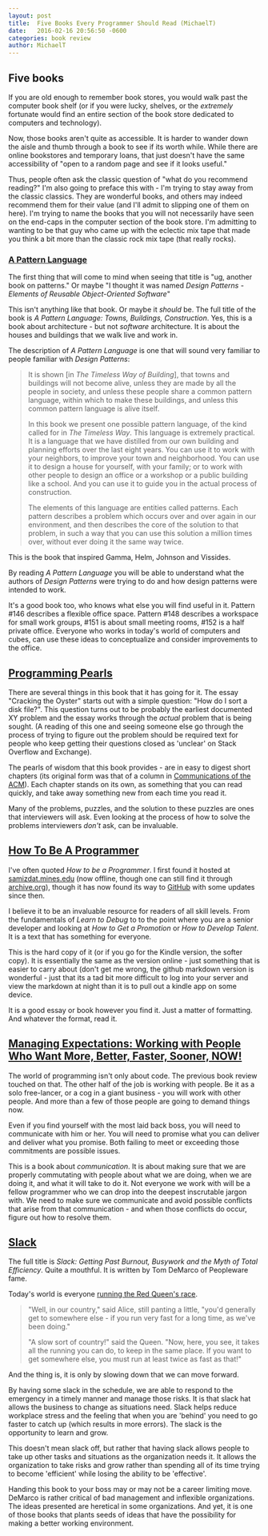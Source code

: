 ```yaml
---
layout: post
title:  Five Books Every Programmer Should Read (MichaelT)
date:   2016-02-16 20:56:50 -0600
categories: book review
author:	MichaelT
---
```


## Five books

If you are old enough to remember book stores, you would walk past the
computer book shelf (or if you were lucky, shelves, or the *extremely*
fortunate would find an entire section of the book store dedicated to
computers and technology).

Now, those books aren't quite as accessible. It is harder to wander down
the aisle and thumb through a book to see if its worth while. While there
are online bookstores and temporary loans, that just doesn't have the
same accessibility of "open to a random page and see if it looks useful."

Thus, people often ask the classic question of "what do you recommend
reading?"  I'm also going to preface this with - I'm trying to stay away
from the classic classics. They are wonderful books, and others may
indeed recommend them for their value (and I'll admit to slipping one
of them on here).  I'm trying to name the books that you will not
necessarily have seen on the end-caps in the computer section of the
book store.  I'm admitting to wanting to be that guy who came up with the
eclectic mix tape that made you think a bit more than the classic
rock mix tape (that really rocks).

### [A Pattern Language](http://www.amazon.com/dp/0195019199/)

The first thing that will come to mind when seeing that title is "ug,
another book on patterns." Or maybe "I thought it was named *Design Patterns -
Elements of Reusable Object-Oriented Software*"

This isn't anything like that book. Or maybe it *should* be.  The full title
of the book is *A Pattern Language: Towns, Buildings, Construction*. Yes,
this is a book about architecture - but not *software* architecture. It is
about the houses and buildings that we walk live and work in.

The description of *A Pattern Language* is one that will sound very familiar
to people familiar with *Design Patterns*:

> It is shown [in *The Timeless Way of Building*], that towns and buildings
will not become alive, unless they are made by all the people in society,
and unless these people share a common pattern language, within which to
make these buildings, and unless this common pattern language is alive itself.
>
> In this book we present one possible pattern language, of the kind called
for in *The Timeless Way*.  This language is extremely practical. It is a
language that we have distilled from our own building and planning efforts
over the last eight years.  You can use it to work with your neighbors, to
improve your town and neighborhood.  You can use it to design a house for
yourself, with your family; or to work with other people to design an office
or a workshop or a public building like a school.  And you can use it to guide
you in the actual process of construction.
>
> The elements of this language are entities called patterns.  Each pattern
describes a problem which occurs over and over again in our environment, and
then describes the core of the solution to that problem, in such a way that
you can use this solution a million times over, without ever doing it the
same way twice.

This is the book that inspired Gamma, Helm, Johnson and Vissides.

By reading *A Pattern Language* you will be able to understand what the
authors of *Design Patterns* were trying to do and how design patterns
were intended to work.

It's a good book too, who knows what else you will find useful in it.
Pattern #146 describes a flexible office space.  Pattern #148 describes a
workspace for small work groups, #151 is about small meeting rooms, #152 is
a half private office.  Everyone who works in today's world of computers
and cubes, can use these ideas to conceptualize and consider improvements to
the office.

## [Programming Pearls](http://www.amazon.com/dp/0201657880/)

There are several things in this book that it has going for it.  The essay
"Cracking the Oyster" starts out with a simple question: "How do I sort
a disk file?". This question turns out to be probably the earliest documented
XY problem and the essay works through the *actual* problem that is being
sought. (A reading of this one and seeing someone else go through the process
of trying to figure out the problem should be required text for people who
keep getting their questions closed as 'unclear' on Stack Overflow
and Exchange).

The pearls of wisdom that this book provides - are in easy to digest short
chapters (its original form was that of a column in
[Communications of the ACM](http://www.bowdoin.edu/~ltoma/teaching/cs340/spring05/coursestuff/Bentley_BumperSticker.pdf)).
Each chapter stands on its own, as something that you can read quickly,
and take away something new from each time you read it.

Many of the problems, puzzles, and the solution to these puzzles are ones
that interviewers will ask.  Even looking at the process of how to solve the
problems interviewers *don't* ask, can be invaluable.

## [How To Be A Programmer](http://www.amazon.com/Robert-Reads-How-Be-Programmer/dp/1440439869/)

I've often quoted *How to be a Programmer*.  I first found it hosted at
[samizdat.mines.edu](http://samizdat.mines.edu/howto/HowToBeAProgrammer.html)
(now offline, though one can still find it through [archive.org](https://web.archive.org/web/20150906133633/http://samizdat.mines.edu/howto/HowToBeAProgrammer.html)),
though it has now found its way to [GitHub](https://github.com/braydie/HowToBeAProgrammer) with some updates since then.

I believe it to be an invaluable resource for readers of all skill levels.
From the fundamentals of *Learn to Debug* to to the point where you are
a senior developer and looking at *How to Get a Promotion* or
*How to Develop Talent*.  It is a text that has something for everyone.

This is the hard copy of it (or if you go for the Kindle version, the
softer copy).  It is essentially the same as the version online - just
something that is easier to carry about (don't get me wrong, the github
markdown version is wonderful - just that its a tad bit more difficult
to log into your server and view the markdown at night than it is
to pull out a kindle app on some device.

It is a good essay or book however you find it. Just a matter of
formatting.  And whatever the format, read it.

## [Managing Expectations: Working with People Who Want More, Better, Faster, Sooner, NOW!](http://www.amazon.com/gp/product/B00DY3KQJ0/)

The world of programming isn't only about code.  The previous book review
touched on that. The other half of the job is working with people.
Be it as a solo free-lancer, or a cog in a giant business - you will work
with other people.  And more than a few of those people are going to
demand things now.

Even if you find yourself with the most laid back boss, you will need
to communicate with him or her.  You will need to promise what you can
deliver and deliver what you promise.  Both failing to meet or exceeding
those commitments are possible issues.

This is a book about *communication*.  It is about making sure that we
are properly commutating with people about what we are doing, when we are
doing it, and what it will take to do it.  Not everyone we work with
will be a fellow programmer who we can drop into the deepest inscrutable
jargon with.  We need to make sure we communicate and avoid possible
conflicts that arise from that communication - and when those conflicts
do occur, figure out how to resolve them.

## [Slack](http://www.amazon.com/Slack-Getting-Burnout-Busywork-Efficiency/dp/0767907698/)

The full title is *Slack: Getting Past Burnout, Busywork and the
Myth of Total Efficiency*.  Quite a mouthful.  It is written by
Tom DeMarco of Peopleware fame.

Today's world is everyone [running the Red Queen's race](https://en.wikipedia.org/wiki/Red_Queen%27s_race).

> "Well, in our country," said Alice, still panting a little, "you'd
> generally get to somewhere else - if you run very fast for a long time,
> as we've been doing."
>
> "A slow sort of country!" said the Queen. "Now, here, you see, it takes all the running you can do, to keep in the same place. If you want to get somewhere else, you must run at least twice as fast as that!"

And the thing is, it is only by slowing down that we can move forward.

By having some slack in the schedule, we are able to respond to the
emergency in a timely manner and manage those risks.  It is that slack
hat allows the business to change as situations need.  Slack helps
reduce workplace stress and the feeling that when you are 'behind' you
need to go faster to catch up (which results in more errors).  The slack
is the opportunity to learn and grow.

This doesn't mean slack off, but rather that having slack allows people to
take up other tasks and situations as the organization needs it.  It allows
the organization to take risks and grow rather than spending all of its time
trying to become 'efficient' while losing the ability to be 'effective'.

Handing this book to your boss may or may not be a career limiting move.
DeMarco is rather critical of bad management and inflexible organizations.
The ideas presented are
heretical in some organizations. And yet, it is one of those books that
plants seeds of ideas that have the possibility for making a better working
environment.
